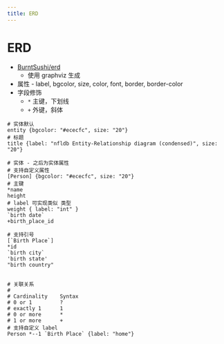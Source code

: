 ```yaml
---
title: ERD
---
```


# ERD

- [BurntSushi/erd](https://github.com/BurntSushi/erd)
  - 使用 graphviz 生成
- 属性 - label, bgcolor, size, color, font, border, border-color
- 字段修饰
  - `*` 主键，下划线
  - `+` 外键，斜体

```erd
# 实体默认
entity {bgcolor: "#ececfc", size: "20"}
# 标题
title {label: "nfldb Entity-Relationship diagram (condensed)", size: "20"}

# 实体 - 之后为实体属性
# 支持自定义属性
[Person] {bgcolor: "#ececfc", size: "20"}
# 主键
*name
height
# label 可实现类似 类型
weight { label: "int" }
`birth date`
+birth_place_id

# 支持引号
[`Birth Place`]
*id
`birth city`
'birth state'
"birth country"


# 关联关系
#
# Cardinality    Syntax
# 0 or 1         ?
# exactly 1      1
# 0 or more      *
# 1 or more      +
# 支持自定义 label
Person *--1 `Birth Place` {label: "home"}
```
